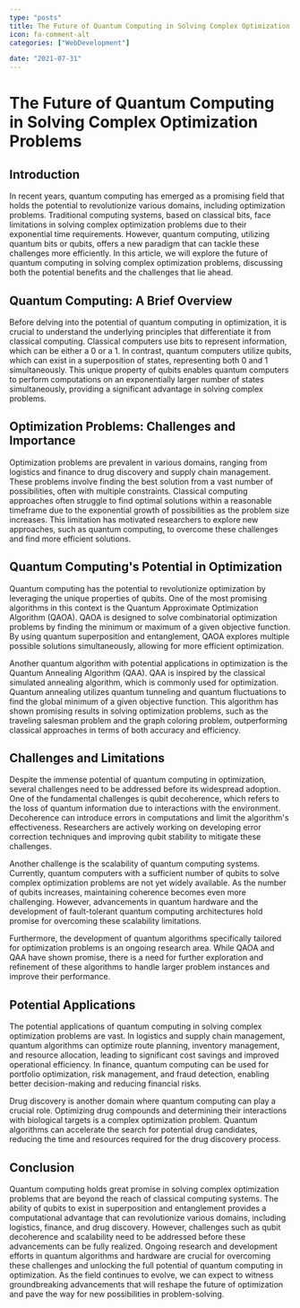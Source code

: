 ```yaml
---
type: "posts"
title: The Future of Quantum Computing in Solving Complex Optimization Problems
icon: fa-comment-alt
categories: ["WebDevelopment"]

date: "2021-07-31"
---
```




# The Future of Quantum Computing in Solving Complex Optimization Problems

## Introduction

In recent years, quantum computing has emerged as a promising field that holds the potential to revolutionize various domains, including optimization problems. Traditional computing systems, based on classical bits, face limitations in solving complex optimization problems due to their exponential time requirements. However, quantum computing, utilizing quantum bits or qubits, offers a new paradigm that can tackle these challenges more efficiently. In this article, we will explore the future of quantum computing in solving complex optimization problems, discussing both the potential benefits and the challenges that lie ahead.

## Quantum Computing: A Brief Overview

Before delving into the potential of quantum computing in optimization, it is crucial to understand the underlying principles that differentiate it from classical computing. Classical computers use bits to represent information, which can be either a 0 or a 1. In contrast, quantum computers utilize qubits, which can exist in a superposition of states, representing both 0 and 1 simultaneously. This unique property of qubits enables quantum computers to perform computations on an exponentially larger number of states simultaneously, providing a significant advantage in solving complex problems.

## Optimization Problems: Challenges and Importance

Optimization problems are prevalent in various domains, ranging from logistics and finance to drug discovery and supply chain management. These problems involve finding the best solution from a vast number of possibilities, often with multiple constraints. Classical computing approaches often struggle to find optimal solutions within a reasonable timeframe due to the exponential growth of possibilities as the problem size increases. This limitation has motivated researchers to explore new approaches, such as quantum computing, to overcome these challenges and find more efficient solutions.

## Quantum Computing's Potential in Optimization

Quantum computing has the potential to revolutionize optimization by leveraging the unique properties of qubits. One of the most promising algorithms in this context is the Quantum Approximate Optimization Algorithm (QAOA). QAOA is designed to solve combinatorial optimization problems by finding the minimum or maximum of a given objective function. By using quantum superposition and entanglement, QAOA explores multiple possible solutions simultaneously, allowing for more efficient optimization.

Another quantum algorithm with potential applications in optimization is the Quantum Annealing Algorithm (QAA). QAA is inspired by the classical simulated annealing algorithm, which is commonly used for optimization. Quantum annealing utilizes quantum tunneling and quantum fluctuations to find the global minimum of a given objective function. This algorithm has shown promising results in solving optimization problems, such as the traveling salesman problem and the graph coloring problem, outperforming classical approaches in terms of both accuracy and efficiency.

## Challenges and Limitations

Despite the immense potential of quantum computing in optimization, several challenges need to be addressed before its widespread adoption. One of the fundamental challenges is qubit decoherence, which refers to the loss of quantum information due to interactions with the environment. Decoherence can introduce errors in computations and limit the algorithm's effectiveness. Researchers are actively working on developing error correction techniques and improving qubit stability to mitigate these challenges.

Another challenge is the scalability of quantum computing systems. Currently, quantum computers with a sufficient number of qubits to solve complex optimization problems are not yet widely available. As the number of qubits increases, maintaining coherence becomes even more challenging. However, advancements in quantum hardware and the development of fault-tolerant quantum computing architectures hold promise for overcoming these scalability limitations.

Furthermore, the development of quantum algorithms specifically tailored for optimization problems is an ongoing research area. While QAOA and QAA have shown promise, there is a need for further exploration and refinement of these algorithms to handle larger problem instances and improve their performance.

## Potential Applications

The potential applications of quantum computing in solving complex optimization problems are vast. In logistics and supply chain management, quantum algorithms can optimize route planning, inventory management, and resource allocation, leading to significant cost savings and improved operational efficiency. In finance, quantum computing can be used for portfolio optimization, risk management, and fraud detection, enabling better decision-making and reducing financial risks.

Drug discovery is another domain where quantum computing can play a crucial role. Optimizing drug compounds and determining their interactions with biological targets is a complex optimization problem. Quantum algorithms can accelerate the search for potential drug candidates, reducing the time and resources required for the drug discovery process.

## Conclusion

Quantum computing holds great promise in solving complex optimization problems that are beyond the reach of classical computing systems. The ability of qubits to exist in superposition and entanglement provides a computational advantage that can revolutionize various domains, including logistics, finance, and drug discovery. However, challenges such as qubit decoherence and scalability need to be addressed before these advancements can be fully realized. Ongoing research and development efforts in quantum algorithms and hardware are crucial for overcoming these challenges and unlocking the full potential of quantum computing in optimization. As the field continues to evolve, we can expect to witness groundbreaking advancements that will reshape the future of optimization and pave the way for new possibilities in problem-solving.